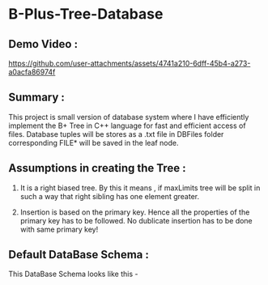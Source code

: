 # B-Plus-Tree-Database

## Demo Video :

https://github.com/user-attachments/assets/4741a210-6dff-45b4-a273-a0acfa86974f

## Summary : 

This project is small version of database system where I have efficiently implement the B+ Tree in C++ language for fast and efficient access
of files. Database tuples will be stores as a .txt file in DBFiles folder corresponding FILE* will be saved in the leaf node.

## Assumptions in creating the Tree :

1. It is a right biased tree. By this it means , if maxLimits tree will be split in such a way that right sibling has one element greater.

2. Insertion is based on the primary key. Hence all the properties of the primary key has to be followed. No dublicate insertion has to be done with same primary key!

## Default DataBase Schema :

This DataBase Schema looks like this -

